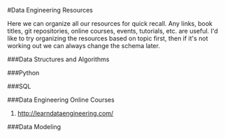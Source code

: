 #Data Engineering Resources

Here we can organize all our resources for quick recall. Any links, book titles, git repositories, online courses, 
events, tutorials, etc. are useful. I'd like to try organizing the resources based on topic first, then if it's
not working out we can always change the schema later. 

###Data Structures and Algorithms

###Python

###SQL

###Data Engineering Online Courses

  1. http://learndataengineering.com/

###Data Modeling
